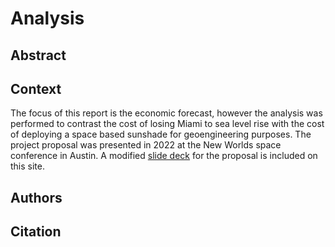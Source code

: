 # Analysis

## Abstract

## Context

The focus of this report is the economic forecast, however the analysis was performed to contrast the cost of losing Miami to sea level rise with the cost of deploying a space based sunshade for geoengineering purposes. The project proposal was presented in 2022 at the New Worlds space conference in Austin. A modified [slide deck](../file/document.slides.earthshade.pdf) for the proposal is included on this site.


## Authors






## Citation

